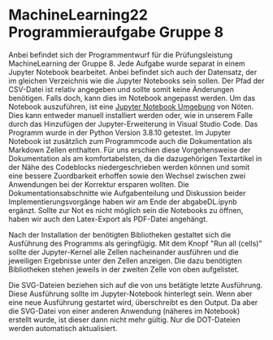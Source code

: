 # MachineLearning22 Programmieraufgabe Gruppe 8

Anbei befindet sich der Programmentwurf für die Prüfungsleistung MachineLearning der Gruppe 8. Jede Aufgabe wurde separat in einem Jupyter Notebook bearbeitet. Anbei befindet sich auch der Datensatz, der im gleichen Verzeichnis wie die Jupyter Notebooks sein sollen. Der Pfad der CSV-Datei ist relativ angegeben und sollte somit keine Änderungen benötigen. Falls doch, kann dies im Notebook angepasst werden. Um das Notebook auszuführen, ist eine [Jupyter Notebook Umgebung](https://jupyter.org/install) von Nöten. Dies kann entweder manuell installiert werden oder, wie in unserem Falle durch das Hinzufügen der Jupyter-Erweiterung in Visual Studio Code. Das Programm wurde in der Python Version 3.8.10 getestet. Im Jupyter Notebook ist zusätzlich zum Programmcode auch die Dokumentation als Markdown Zellen enthalten. Für uns erschien diese Vorgehensweise der Dokumentation als am komfortabelsten, da die dazugehörigen Textartikel in der Nähe des Codeblocks niedergeschrieben werden können und somit eine bessere Zuordbarkeit erhoffen sowie den Wechsel zwischen zwei Anwendungen bei der Korrektur ersparen wollten. Die Dokumentationsabschnitte wie Aufgabenteilung und Diskussion beider Implementierungsvorgänge haben wir am Ende der abgabeDL.ipynb ergänzt. Sollte zur Not es nicht möglich sein die Notebooks zu öffnen, haben wir auch den Latex-Export als PDF-Datei angehängt. 

Nach der Installation der benötigten Bibliotheken gestaltet sich die Ausführung des Programms als geringfügig. Mit dem Knopf "Run all (cells)" sollte der Jupyter-Kernel alle Zellen nacheinander ausführen und die jeweiligen Ergebnisse unter den Zellen anzeigen. Die dazu benötigten Bibliotheken stehen jeweils in der zweiten Zelle von oben aufgelistet. 

Die SVG-Dateien beziehen sich auf die von uns betätigte letzte Ausführung. Diese Ausführung sollte im Jupyter-Notebook hinterlegt sein. Wenn aber eine neue Ausführung gestartet wird, überschreibt es den Output. Da aber die SVG-Datei von einer anderen Anwendung (näheres im Notebook) erstellt wurde, ist dieser dann nicht mehr gültig. Nur die DOT-Dateien werden automatisch aktualisiert. 

